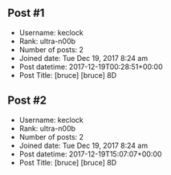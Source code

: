 ## Post #1
- Username: keclock
- Rank: ultra-n00b
- Number of posts: 2
- Joined date: Tue Dec 19, 2017 8:24 am
- Post datetime: 2017-12-19T00:28:51+00:00
- Post Title: [bruce]  [bruce]  8D


## Post #2
- Username: keclock
- Rank: ultra-n00b
- Number of posts: 2
- Joined date: Tue Dec 19, 2017 8:24 am
- Post datetime: 2017-12-19T15:07:07+00:00
- Post Title: [bruce]  [bruce]  8D


